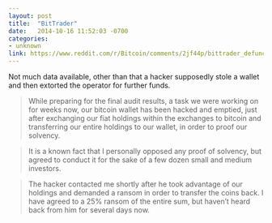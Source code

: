 ```yaml
---
layout: post
title:  "BitTrader"
date:   2014-10-16 11:52:03 -0700
categories:
- unknown
link: https://www.reddit.com/r/Bitcoin/comments/2jf44p/bittrader_defunct/
---
```

Not much data available, other than that a hacker supposedly stole a wallet and then extorted the operator for further funds.

>While preparing for the final audit results, a task we were working on for weeks now, our bitcoin wallet has been hacked and emptied, just after exchanging our fiat holdings within the exchanges to bitcoin and transferring our entire holdings to our wallet, in order to proof our solvency.

>It is a known fact that I personally opposed any proof of solvency, but agreed to conduct it for the sake of a few dozen small and medium investors.

>The hacker contacted me shortly after he took advantage of our holdings and demanded a ransom in order to transfer the coins back. I have agreed to a 25% ransom of the entire sum, but haven’t heard back from him for several days now.

